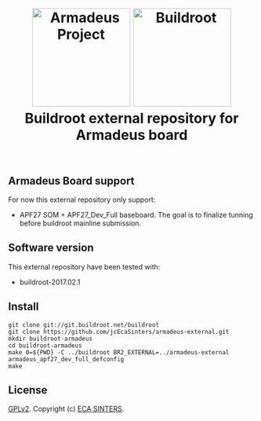 
<h1 align="center">
  <a href="http://www.armadeus.org"><img src="http://www.armadeus.org/wiki/images/logo.png" alt="Armadeus Project" width="200"></a>
  <a href="http://www.buildroot.org"><img src="https://buildroot.org/images/logo.png" alt="Buildroot" width="200"></a>  
  <br>
  Buildroot external repository for Armadeus board
  <br>
  <br>
</h1>

## Armadeus Board support

For now this external repository only support:
- APF27 SOM + APF27_Dev_Full baseboard.
The goal is to finalize tunning before buildroot mainline submission.

## Software version

This external repository have been tested with:
- buildroot-2017.02.1

## Install
```
git clone git://git.buildroot.net/buildroot
git clone https://github.com/jcEcaSinters/armadeus-external.git
mkdir buildroot-armadeus
cd buildroot-armadeus
make 0=${PWD} -C ../buildroot BR2_EXTERNAL=../armadeus-external armadeus_apf27_dev_full_defconfig
make
```
## License

[GPLv2](LICENSE). Copyright (c) [ECA SINTERS](http://www.ecagroup.com).

